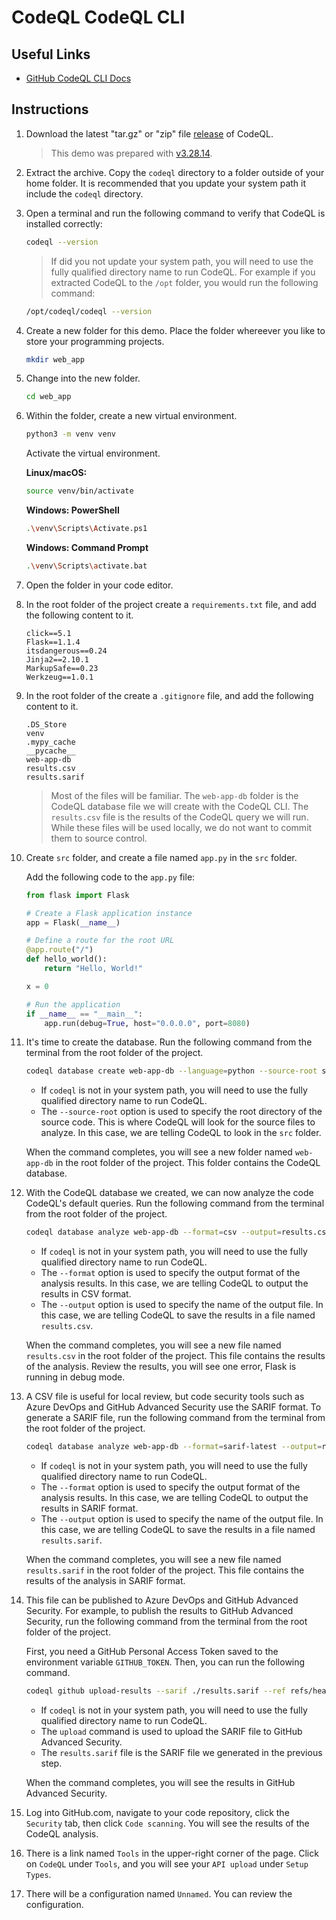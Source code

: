 # CodeQL CodeQL CLI

## Useful Links

- [GitHub CodeQL CLI Docs](https://docs.github.com/en/code-security/codeql-cli)

## Instructions

1. Download the latest "tar.gz" or "zip" file [release](https://github.com/github/codeql-action/releases) of CodeQL.

    > This demo was prepared with [v3.28.14](https://github.com/github/codeql-action/releases/tag/v3.28.14).

1. Extract the archive. Copy the `codeql` directory to a folder outside of your home folder. It is recommended that you update your system path it include the `codeql` directory.

1. Open a terminal and run the following command to verify that CodeQL is installed correctly:

    ```bash
    codeql --version
    ```

    > If did you not update your system path, you will need to use the fully qualified directory name to run CodeQL. For example if you extracted CodeQL to the `/opt` folder, you would run the following command:

    ```bash
    /opt/codeql/codeql --version
    ```

1. Create a new folder for this demo. Place the folder whereever you like to store your programming projects.

    ```bash
    mkdir web_app
    ```

1. Change into the new folder.

    ```bash
    cd web_app
    ```

1. Within the folder, create a new virtual environment.

    ```bash
    python3 -m venv venv
    ```

    Activate the virtual environment.

    **Linux/macOS:**
    ```bash
    source venv/bin/activate
    ```

    **Windows: PowerShell**
    ```bash
    .\venv\Scripts\Activate.ps1
    ```

    **Windows: Command Prompt**
    ```bash
    .\venv\Scripts\activate.bat
    ```

1. Open the folder in your code editor.

1. In the root folder of the project create a `requirements.txt` file, and add the following content to it.

    ```text
    click==5.1
    Flask==1.1.4
    itsdangerous==0.24
    Jinja2==2.10.1
    MarkupSafe==0.23
    Werkzeug==1.0.1
    ```

1. In the root folder of the create a `.gitignore` file, and add the following content to it.

    ```text
    .DS_Store
    venv
    .mypy_cache
    __pycache__
    web-app-db
    results.csv
    results.sarif
    ```

    > Most of the files will be familiar. The `web-app-db` folder is the CodeQL database file we will create with the CodeQL CLI. The `results.csv` file is the results of the CodeQL query we will run. While these files will be used locally, we do not want to commit them to source control.

1. Create `src` folder, and create a file named `app.py` in the `src` folder.

    Add the following code to the `app.py` file:

    ```python
    from flask import Flask

    # Create a Flask application instance
    app = Flask(__name__)

    # Define a route for the root URL
    @app.route("/")
    def hello_world():
        return "Hello, World!"

    x = 0

    # Run the application
    if __name__ == "__main__":
        app.run(debug=True, host="0.0.0.0", port=8080)
    ```

1. It's time to create the database. Run the following command from the terminal from the root folder of the project.

    ```bash
    codeql database create web-app-db --language=python --source-root src
    ```

    - If `codeql` is not in your system path, you will need to use the fully qualified directory name to run CodeQL. 
    - The `--source-root` option is used to specify the root directory of the source code. This is where CodeQL will look for the source files to analyze. In this case, we are telling CodeQL to look in the `src` folder.

    When the command completes, you will see a new folder named `web-app-db` in the root folder of the project. This folder contains the CodeQL database.

1. With the CodeQL database we created, we can now analyze the code CodeQL's default queries. Run the following command from the terminal from the root folder of the project.

    ```bash
    codeql database analyze web-app-db --format=csv --output=results.csv
    ```

    - If `codeql` is not in your system path, you will need to use the fully qualified directory name to run CodeQL.
    - The `--format` option is used to specify the output format of the analysis results. In this case, we are telling CodeQL to output the results in CSV format.
    - The `--output` option is used to specify the name of the output file. In this case, we are telling CodeQL to save the results in a file named `results.csv`.

    When the command completes, you will see a new file named `results.csv` in the root folder of the project. This file contains the results of the analysis. Review the results, you will see one error, Flask is running in debug mode.

1. A CSV file is useful for local review, but code security tools such as Azure DevOps and GitHub Advanced Security use the SARIF format. To generate a SARIF file, run the following command from the terminal from the root folder of the project.

    ```bash
    codeql database analyze web-app-db --format=sarif-latest --output=results.sarif
    ```

    - If `codeql` is not in your system path, you will need to use the fully qualified directory name to run CodeQL.
    - The `--format` option is used to specify the output format of the analysis results. In this case, we are telling CodeQL to output the results in SARIF format.
    - The `--output` option is used to specify the name of the output file. In this case, we are telling CodeQL to save the results in a file named `results.sarif`.

    When the command completes, you will see a new file named `results.sarif` in the root folder of the project. This file contains the results of the analysis in SARIF format.

1. This file can be published to Azure DevOps and GitHub Advanced Security. For example, to publish the results to GitHub Advanced Security, run the following command from the terminal from the root folder of the project.

    First, you need a GitHub Personal Access Token saved to the environment variable `GITHUB_TOKEN`. Then, you can run the following command.

    ```bash
    codeql github upload-results --sarif ./results.sarif --ref refs/heads/main
    ```

    - If `codeql` is not in your system path, you will need to use the fully qualified directory name to run CodeQL.
    - The `upload` command is used to upload the SARIF file to GitHub Advanced Security.
    - The `results.sarif` file is the SARIF file we generated in the previous step.

    When the command completes, you will see the results in GitHub Advanced Security.

1. Log into GitHub.com, navigate to your code repository, click the `Security` tab, then click `Code scanning`. You will see the results of the CodeQL analysis.

1. There is a link named `Tools` in the upper-right corner of the page. Click on `CodeQL` under `Tools`, and you will see your `API upload` under `Setup Types`.

1. There will be a configuration named `Unnamed`. You can review the configuration.

 

